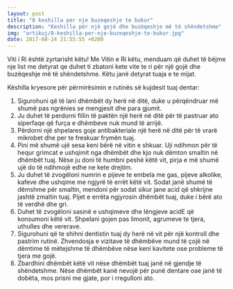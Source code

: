 ```yaml
---
layout: post
title: "8 keshilla per nje buzeqeshje te bukur"
description: "Keshilla për një gojë dhe buzëqeshje më të shëndetshme"
img: "artikuj/8-keshilla-per-nje-buzeqeshje-te-bukur.jpg"
date: 2017-08-24 21:55:55 +0200
---
```


<p>
Viti i Ri është zyrtarisht këtu! Me Vitin e Ri këtu, menduam që duhet të bëjme nje list me detyrat qe duhet ti zbatoni kete vite te ri për një gojë dhe buzëqeshje më të shëndetshme. Këtu janë detyrat tuaja e te mijat.
</p>
<p>
Këshilla kryesore për përmirësimin e rutinës së kujdesit tuaj dentar:
</p>
<ol>
<li>Sigurohuni që të lani dhëmbët dy herë në ditë, duke u përqëndruar më shumë pas ngrënies se mengjesit dhe para gjumit.</li>
<li>Ju duhet të perdorni fillin të paktën një herë në ditë për të pastruar ato siperfaqe që furça e dhëmbeve nuk mund të arrijë.</li>
<li>Përdorni një shpelares goje antibakteriale një herë në ditë për të vrarë mikrobet dhe per te freskuar frymën tuaj.</li>
<li>Pini më shumë ujë sesa keni bërë në vitin e shkuar. Uji ndihmon për të hequr grimcat e ushqimit nga dhëmbët dhe kjo nuk dëmton smaltin në dhëmbët tuaj. Nëse ju doni të humbni peshë këtë vit, pirja e më shumë ujë do të ndihmojë edhe ne kete drejtim.</li>
<li>Ju duhet të zvogëloni numrin e pijeve te embela me gas, pijeve alkolike, kafeve dhe ushqime me ngjyrë të errët këtë vit. Sodat janë shumë të dëmshme për smaltin, mendoni për sodat sikur jane acid që shkrijne jashtë zmaltin tuaj. Pijet e errëta ngjyrosin dhëmbët tuaj, duke i bërë ato të verdhë dhe gri.</li>
<li>Duhet të zvogëloni sasinë e ushqimeve dhe lëngjeve acidE që konsumoni këtë vit. Shpelani gojen pas limonit, agrumeve te tjera, uthulles dhe vererave.</li>
<li>Sigurohuni që te shihni dentistin tuaj dy herë në vit për një kontroll dhe pastrim rutinë. Zhvendosja e vizitave të dhëmbëve mund të çojë në dëmtime të mëtejshme të dhëmbëve nëse keni kavitete ose probleme të tjera me gojë.</li>
<li>Zbardhini dhëmbët këtë vit nëse dhëmbët tuaj janë në gjendje të shëndetshme. Nëse dhëmbët kanë nevojë për punë dentare ose janë të dobëta, mos prisni me gjate, por i rregulloni ato.</li>
</ol>